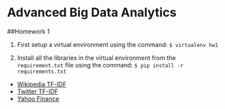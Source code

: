 # Advanced Big Data Analytics

##Homework 1

1. First setup a virtual environment using the command:
`$ virtualenv hw1`

2. Install all the libraries in the virtual environment from the
`requirement.txt` file using the command:
`$ pip install -r requirements.txt`


- [Wikipedia TF-IDF](https://github.com/bahuljain/Adv-Big-Data-Analytics/tree/master/Wikipedia-TF-IDF)
- [Twitter TF-IDF](https://github.com/bahuljain/Adv-Big-Data-Analytics/tree/master/Twitter-TF-IDF)
- [Yahoo Finance](https://github.com/bahuljain/Adv-Big-Data-Analytics/tree/master/Yahoo-Finance)
